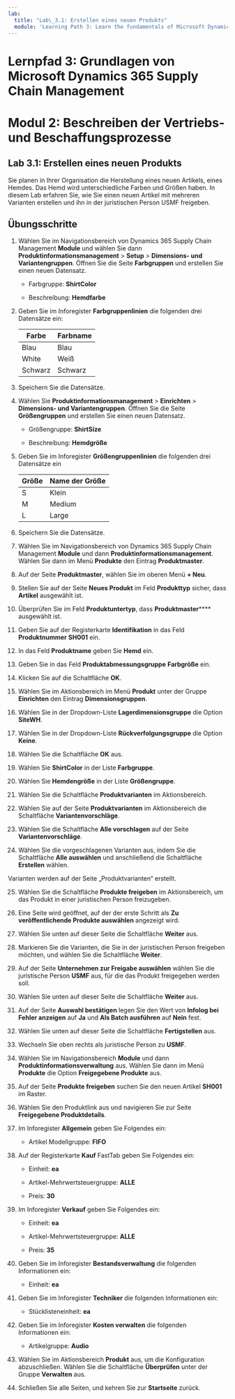 ```yaml
---
lab:
  title: "Lab\_3.1: Erstellen eines neuen Produkts"
  module: 'Learning Path 3: Learn the fundamentals of Microsoft Dynamics 365 Supply Chain Management'
---
```


# Lernpfad 3: Grundlagen von Microsoft Dynamics 365 Supply Chain Management
# Modul 2: Beschreiben der Vertriebs- und Beschaffungsprozesse

## Lab 3.1: Erstellen eines neuen Produkts

Sie planen in Ihrer Organisation die Herstellung eines neuen Artikels, eines Hemdes. Das Hemd wird unterschiedliche Farben und Größen haben. In diesem Lab erfahren Sie, wie Sie einen neuen Artikel mit mehreren Varianten erstellen und ihn in der juristischen Person USMF freigeben.

## Übungsschritte

1. Wählen Sie im Navigationsbereich von Dynamics 365 Supply Chain Management **Module** und wählen Sie dann **Produktinformationsmanagement** > **Setup** > **Dimensions- und Variantengruppen**. Öffnen Sie die Seite **Farbgruppen** und erstellen Sie einen neuen Datensatz.

    - Farbgruppe: **ShirtColor**

    - Beschreibung: **Hemdfarbe**

2. Geben Sie im Inforegister **Farbgruppenlinien** die folgenden drei Datensätze ein:

    | **Farbe** | **Farbname** |
    |-----------|----------------|
    | Blau      | Blau           |
    | White     | Weiß          |
    | Schwarz     | Schwarz          |


3. Speichern Sie die Datensätze.

4. Wählen Sie **Produktinformationsmanagement** > **Einrichten** > **Dimensions- und Variantengruppen**. Öffnen Sie die Seite **Größengruppen** und erstellen Sie einen neuen Datensatz.

    - Größengruppe: **ShirtSize**

    - Beschreibung: **Hemdgröße**

5. Geben Sie im Inforegister **Größengruppenlinien** die folgenden drei Datensätze ein

    | **Größe** | **Name der Größe** |
    |----------|---------------|
    | S        | Klein         |
    | M        | Medium        |
    | L        | Large         |


6. Speichern Sie die Datensätze.

7. Wählen Sie im Navigationsbereich von Dynamics 365 Supply Chain Management **Module** und dann **Produktinformationsmanagement**. Wählen Sie dann im Menü **Produkte** den Eintrag **Produktmaster**.

8. Auf der Seite **Produktmaster**, wählen Sie im oberen Menü **+ Neu**.

9. Stellen Sie auf der Seite **Neues Produkt** im Feld **Produkttyp** sicher, dass **Artikel** ausgewählt ist.

10. Überprüfen Sie im Feld **Produktuntertyp**, dass **Produktmaster****** ausgewählt ist.

11. Geben Sie auf der Registerkarte **Identifikation** in das Feld **Produktnummer** **SH001** ein.

12. In das Feld **Produktname** geben Sie **Hemd** ein.

13. Geben Sie in das Feld **Produktabmessungsgruppe** **Farbgröße** ein.

14. Klicken Sie auf die Schaltfläche **OK**.

15. Wählen Sie im Aktionsbereich im Menü **Produkt** unter der Gruppe **Einrichten** den Eintrag **Dimensionsgruppen**.

16. Wählen Sie in der Dropdown-Liste **Lagerdimensionsgruppe** die Option **SiteWH**.

17. Wählen Sie in der Dropdown-Liste **Rückverfolgungsgruppe** die Option **Keine**.

18. Wählen Sie die Schaltfläche **OK** aus.

19. Wählen Sie **ShirtColor** in der Liste **Farbgruppe**.

20. Wählen Sie **Hemdengröße** in der Liste **Größengruppe**.

21. Wählen Sie die Schaltfläche **Produktvarianten** im Aktionsbereich.

22. Wählen Sie auf der Seite **Produktvarianten** im Aktionsbereich die Schaltfläche **Variantenvorschläge**.

23. Wählen Sie die Schaltfläche **Alle vorschlagen** auf der Seite **Variantenvorschläge**.

24. Wählen Sie die vorgeschlagenen Varianten aus, indem Sie die Schaltfläche **Alle auswählen** und anschließend die Schaltfläche **Erstellen** wählen.

Varianten werden auf der Seite „Produktvarianten“ erstellt.

25. Wählen Sie die Schaltfläche **Produkte freigeben** im Aktionsbereich, um das Produkt in einer juristischen Person freizugeben.

26. Eine Seite wird geöffnet, auf der der erste Schritt als **Zu veröffentlichende Produkte auswählen** angezeigt wird.

27. Wählen Sie unten auf dieser Seite die Schaltfläche **Weiter** aus.

28. Markieren Sie die Varianten, die Sie in der juristischen Person freigeben möchten, und wählen Sie die Schaltfläche **Weiter**.

29. Auf der Seite **Unternehmen zur Freigabe auswählen** wählen Sie die juristische Person **USMF** aus, für die das Produkt freigegeben werden soll.

30. Wählen Sie unten auf dieser Seite die Schaltfläche **Weiter** aus.

31. Auf der Seite **Auswahl bestätigen** legen Sie den Wert von **Infolog bei Fehler anzeigen** auf **Ja** und **Als Batch ausführen** auf **Nein** fest.

32. Wählen Sie unten auf dieser Seite die Schaltfläche **Fertigstellen** aus.

33. Wechseln Sie oben rechts als juristische Person zu **USMF**.

34. Wählen Sie im Navigationsbereich **Module** und dann **Produktinformationsverwaltung** aus. Wählen Sie dann im Menü **Produkte** die Option **Freigegebene Produkte** aus.

33. Auf der Seite **Produkte freigeben** suchen Sie den neuen Artikel **SH001** im Raster.

34. Wählen Sie den Produktlink aus und navigieren Sie zur Seite **Freigegebene Produktdetails**.

35. Im Inforegister **Allgemein** geben Sie Folgendes ein:

    - Artikel Modellgruppe: **FIFO**

36. Auf der Registerkarte **Kauf** FastTab geben Sie Folgendes ein:

    - Einheit: **ea**

    - Artikel-Mehrwertsteuergruppe: **ALLE**

    - Preis: **30**

37. Im Inforegister **Verkauf** geben Sie Folgendes ein:

    - Einheit: **ea**

    - Artikel-Mehrwertsteuergruppe: **ALLE**

    - Preis: **35**

38. Geben Sie im Inforegister **Bestandsverwaltung** die folgenden Informationen ein:

    - Einheit: **ea**

39. Geben Sie im Inforegister **Techniker** die folgenden Informationen ein:

    - Stücklisteneinheit: **ea**

40. Geben Sie im Inforegister **Kosten verwalten** die folgenden Informationen ein:

    - Artikelgruppe: **Audio**

41. Wählen Sie im Aktionsbereich **Produkt** aus, um die Konfiguration abzuschließen. Wählen Sie die Schaltfläche **Überprüfen** unter der Gruppe **Verwalten** aus.

42. Schließen Sie alle Seiten, und kehren Sie zur **Startseite** zurück.

 
